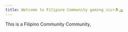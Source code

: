 ```yaml
---
title: Welcome to Filipino Community gaming 🇵🇭☀️🏝️🛺
---
```


This is a Filipino Community Community, 


